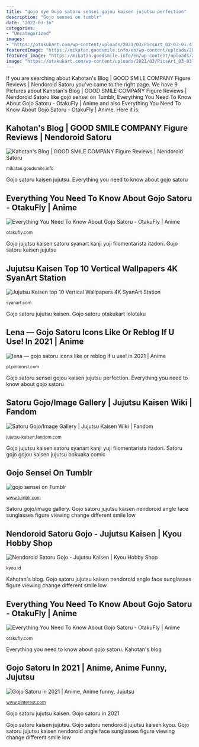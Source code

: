 ```yaml
---
title: "gojo eye Gojo satoru sensei gojou kaisen jujutsu perfection"
description: "Gojo sensei on tumblr"
date: "2022-03-16"
categories:
- "Uncategorized"
images:
- "https://otakukart.com/wp-content/uploads/2021/03/PicsArt_03-03-01.47.43.jpg"
featuredImage: "https://mikatan.goodsmile.info/en/wp-content/uploads/2020/12/9_2020-12-7-66842.jpg"
featured_image: "https://mikatan.goodsmile.info/en/wp-content/uploads/2020/12/9_2020-12-7-66842.jpg"
image: "https://otakukart.com/wp-content/uploads/2021/03/PicsArt_03-03-01.47.59-1024x588.jpg"
---
```


If you are searching about Kahotan&#039;s Blog | GOOD SMILE COMPANY Figure Reviews | Nendoroid Satoru you've came to the right page. We have 9 Pictures about Kahotan&#039;s Blog | GOOD SMILE COMPANY Figure Reviews | Nendoroid Satoru like gojo sensei on Tumblr, Everything You Need To Know About Gojo Satoru - OtakuFly | Anime and also Everything You Need To Know About Gojo Satoru - OtakuFly | Anime. Here it is:

## Kahotan&#039;s Blog | GOOD SMILE COMPANY Figure Reviews | Nendoroid Satoru

![Kahotan&#039;s Blog | GOOD SMILE COMPANY Figure Reviews | Nendoroid Satoru](https://mikatan.goodsmile.info/en/wp-content/uploads/2020/12/9_2020-12-7-66842.jpg "Jujutsu kaisen top 10 vertical wallpapers 4k syanart station")

<small>mikatan.goodsmile.info</small>

Gojo satoru kaisen jujutsu. Everything you need to know about gojo satoru

## Everything You Need To Know About Gojo Satoru - OtakuFly | Anime

![Everything You Need To Know About Gojo Satoru - OtakuFly | Anime](https://otakukart.com/wp-content/uploads/2021/03/PicsArt_03-03-01.47.43.jpg "Gojo satoru sensei gojou kaisen jujutsu perfection")

<small>otakufly.com</small>

Gojo jujutsu kaisen satoru syanart kanji yuji filomentarista itadori. Gojo satoru kaisen jujutsu

## Jujutsu Kaisen Top 10 Vertical Wallpapers 4K SyanArt Station

![Jujutsu Kaisen top 10 Vertical Wallpapers 4K SyanArt Station](https://syanart.com/wp-content/uploads/2021/04/Jujutsu-Kaisen-Satoru-Gojo-eye-kanji-4K-Vertical-Wallpaper.jpg "Gojo satoru sensei gojou kaisen jujutsu perfection")

<small>syanart.com</small>

Gojo satoru jujutsu kaisen. Gojo satoru otakukart lolotaku

## Lena — Gojo Satoru Icons Like Or Reblog If U Use! In 2021 | Anime

![lena — gojo satoru icons like or reblog if u use! in 2021 | Anime](https://i.pinimg.com/736x/46/2b/ac/462bacee7df4c798f044393fe9638d4b.jpg "Gojo satoru in 2021")

<small>pl.pinterest.com</small>

Gojo satoru sensei gojou kaisen jujutsu perfection. Everything you need to know about gojo satoru

## Satoru Gojo/Image Gallery | Jujutsu Kaisen Wiki | Fandom

![Satoru Gojo/Image Gallery | Jujutsu Kaisen Wiki | Fandom](https://vignette.wikia.nocookie.net/jujutsu-kaisen/images/6/65/Satoru_Gojo_first_appearance.png/revision/latest?cb=20200128201221 "Kahotan&#039;s blog")

<small>jujutsu-kaisen.fandom.com</small>

Gojo jujutsu kaisen satoru syanart kanji yuji filomentarista itadori. Satoru gojo gojou kaisen jujutsu bokuaka comic

## Gojo Sensei On Tumblr

![gojo sensei on Tumblr](https://64.media.tumblr.com/b40ea84569e66a9b59b47c62cfe009b8/7b42cec51b8d3e7e-82/s640x960/6bb03051a3bfbf17ff3e5148a3107edbfd0bb179.jpg "Kahotan&#039;s blog")

<small>www.tumblr.com</small>

Satoru gojo/image gallery. Gojo satoru jujutsu kaisen nendoroid angle face sunglasses figure viewing change different smile low

## Nendoroid Satoru Gojo - Jujutsu Kaisen | Kyou Hobby Shop

![Nendoroid Satoru Gojo - Jujutsu Kaisen | Kyou Hobby Shop](https://cdn.kyou.id/items/70484-nendoroid-satoru-gojo-jujutsu-kaisen.jpg "Jujutsu kaisen top 10 vertical wallpapers 4k syanart station")

<small>kyou.id</small>

Kahotan&#039;s blog. Gojo satoru jujutsu kaisen nendoroid angle face sunglasses figure viewing change different smile low

## Everything You Need To Know About Gojo Satoru - OtakuFly | Anime

![Everything You Need To Know About Gojo Satoru - OtakuFly | Anime](https://otakukart.com/wp-content/uploads/2021/03/PicsArt_03-03-01.47.59-1024x588.jpg "Gojo satoru nendoroid jujutsu kaisen kyou")

<small>otakufly.com</small>

Everything you need to know about gojo satoru. Kahotan&#039;s blog

## Gojo Satoru In 2021 | Anime, Anime Funny, Jujutsu

![Gojo Satoru in 2021 | Anime, Anime funny, Jujutsu](https://i.pinimg.com/736x/bc/2c/87/bc2c87fb68b4782812cd0e6fa012653a.jpg "Everything you need to know about gojo satoru")

<small>www.pinterest.com</small>

Gojo satoru jujutsu kaisen. Gojo satoru in 2021

Gojo satoru kaisen jujutsu. Gojo satoru nendoroid jujutsu kaisen kyou. Gojo satoru jujutsu kaisen nendoroid angle face sunglasses figure viewing change different smile low
